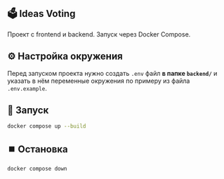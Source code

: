 ## 🗳️ Ideas Voting

Проект с frontend и backend. Запуск через Docker Compose.

## ⚙️ Настройка окружения

Перед запуском проекта нужно создать `.env` файл **в папке `backend/`** и указать в нём переменные
окружения по примеру из файла `.env.example`.

## 🚀 Запуск

```bash
docker compose up --build
```

## ⏹️ Остановка

```bash
docker compose down
```
